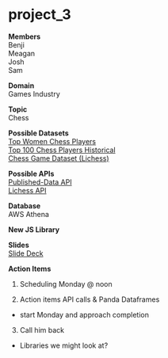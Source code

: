 # project_3
<b>Members</b></br> 
Benji</br>
Meagan</br>
Josh</br>
Sam</br>

<b>Domain</b></br> 
Games Industry

<b>Topic</b></br> 
Chess

<b>Possible Datasets</b></br> 
<a href="https://www.kaggle.com/vikasojha98/top-women-chess-players">Top Women Chess Players</a></br>
<a href="https://www.kaggle.com/odartey/top-chess-players">Top 100 Chess Players Historical</a></br>
<a href="https://www.kaggle.com/datasnaek/chess">Chess Game Dataset (Lichess)</a></br>

<b>Possible APIs</b></br> 
<a href="https://www.chess.com/news/view/published-data-api">Published-Data API</a></br>
<a href="https://lichess.org/api">Lichess API</a></br>

<b>Database</b></br> 
AWS Athena

<b>New JS Library</b></br>

<b>Slides</b></br>
<a href="https://docs.google.com/presentation/d/1-GgaypWJtLD9YS8pDuaeQwrsGmZznVuhTCam62pIR6Q/edit?usp=sharing">Slide Deck</a></br>

<b>Action Items</b></br>
1. Scheduling 
Monday @ noon

2. Action items
API calls & Panda Dataframes
- start Monday and approach completion

3. Call him back 
- Libraries we might look at? 

